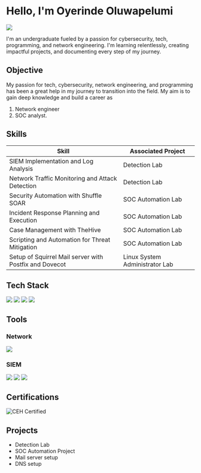 # Hello, I'm Oyerinde Oluwapelumi
<a href="https://www.linkedin.com/in/pelumi-oyerinde-6b26472a3"><img src="https://img.shields.io/badge/-LinkedIn-0072b1?&style=for-the-badge&logo=linkedin&logoColor=white" /></a>

 I'm an undergraduate fueled by a passion for cybersecurity, tech, programming, and network engineering. I'm learning relentlessly, creating impactful projects, and documenting every step of my journey.

## Objective 

My passion for tech, cybersecurity, network engineering, and programming has been a great help in my journey to transition into the field. My aim is to gain deep knowledge and build a career as 
1. Network engineer
2. SOC analyst.

## Skills


| Skill                                         | Associated Project         |
|-----------------------------------------------|----------------------------|
| SIEM Implementation and Log Analysis          | Detection Lab|
| Network Traffic Monitoring and Attack Detection | Detection Lab|
| Security Automation with Shuffle SOAR         | SOC Automation Lab|
| Incident Response Planning and Execution      | SOC Automation Lab|
| Case Management with TheHive                  | SOC Automation Lab|
| Scripting and Automation for Threat Mitigation | SOC Automation Lab|
| Setup of Squirrel Mail server with Postfix and Dovecot | Linux System Administrator Lab|

## Tech Stack  
<div>

<img src="https://img.shields.io/badge/-Python-3776AB?style=for-the-badge&logo=python&logoColor=white" />
<img src="https://img.shields.io/badge/-Bash-4EAA25?style=for-the-badge&logo=gnu-bash&logoColor=white" />
<img src="https://img.shields.io/badge/-GitHub-181717?style=for-the-badge&logo=github&logoColor=white" />
<img src="https://img.shields.io/badge/-Linux-FCC624?style=for-the-badge&logo=linux&logoColor=black" />


</div>

## Tools


### Network
<div>
    <img src="https://img.shields.io/badge/-Wireshark-1679A7?&style=for-the-badge&logo=Wireshark&logoColor=white" />
    
</div>


### SIEM
<div>
    <img src="https://img.shields.io/badge/-Microsoft_Sentinel-0078D4?&style=for-the-badge&logo=Microsoft&logoColor=white" />
    <img src="https://img.shields.io/badge/-Splunk-000000?&style=for-the-badge&logo=Splunk&logoColor=white" />
    <img src="https://img.shields.io/badge/-Elastic-005571?&style=for-the-badge&logo=Elastic&logoColor=white" />
</div>

## Certifications

<div>
  
  <img src="https://img.shields.io/badge/Certified%20Ethical%20Hacker-CEH-red?style=for-the-badge&logo=hackthebox&logoColor=white" alt="CEH Certified" />


</div>

## Projects
- Detection Lab
- SOC Automation Project
- Mail server setup
- DNS setup
  
